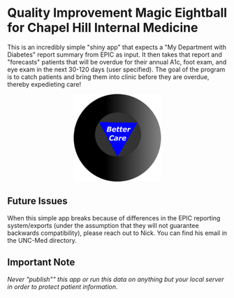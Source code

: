 # Quality Improvement Magic Eightball for Chapel Hill Internal Medicine

This is an incredibly simple "shiny app" that expects a "My Department with Diabetes" report summary from EPIC as input. It then takes that report and "forecasts" patients that will be overdue for their annual A1c, foot exam, and eye exam in the next 30-120 days (user specified). The goal of the program is to catch patients and bring them into clinic before they are overdue, thereby expedieting care! 


<p align="center">
<img src="https://raw.githubusercontent.com/nickbrazeau/chim_QI_magic_eightball/master/ignore/images/magic_8ball.png" width="200" height="200">
</p>


## Future Issues
When this simple app breaks because of differences in the EPIC reporting system/exports (under the assumption that they will not guarantee backwards compatibility), please reach out to Nick. You can find his email in the UNC-Med directory. 

## Important Note 
*Never "publish"" this app or run this data on anything but your local server in order to protect patient information*. 


